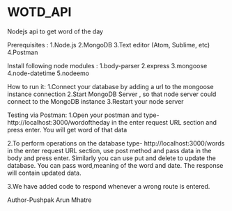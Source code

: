 # WOTD_API
Nodejs api to get word of the day

Prerequisites :
1.Node.js
2.MongoDB
3.Text editor (Atom, Sublime, etc) 
4.Postman

Install following node modules :
1.body-parser
2.express
3.mongoose
4.node-datetime
5.nodeemo

How to run it:
1.Connect your database by adding a url to the mongoose instance connection
2.Start MongoDB Server , so that node server could connect to the MongoDB instance
3.Restart your node server 

Testing via Postman:
1.Open your postman and type-
http://localhost:3000/wordoftheday in the enter request URL section and press enter.
You will get word of that data

2.To perform operations on the database type-
http://localhost:3000/words in the enter request URL section, use post method and pass data in the body and press enter.
Similarly you can use put and delete to update the database.
You can pass word,meaning of the word and date.
The response will contain updated data.

3.We have added code to respond whenever a wrong route is entered.

Author-Pushpak Arun Mhatre
